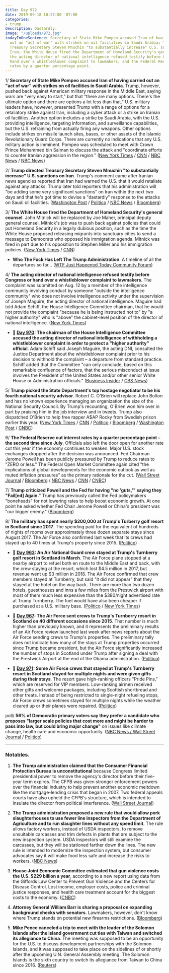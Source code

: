 ```yaml
---
title: Day 972
date: 2019-09-18 10:27:00 -07:00
categories:
- trump
description: Dastardly.
image: "/uploads/972.jpg"
todayInOneSentence: Secretary of State Mike Pompeo accused Iran of having carried
  out an "act of war" with strikes on oil facilities in Saudi Arabia; Trump directed
  Treasury Secretary Steven Mnuchin "to substantially increase" U.S. sanctions on
  Iran; the White House fired the Department of Homeland Security's general counsel;
  the acting director of national intelligence refused testify before Congress or
  hand over a whistleblower complaint to lawmakers; and the Federal Reserve cut interest
  rates by a quarter percentage point.
---
```


1/ **Secretary of State Mike Pompeo accused Iran of having carried out an "act of war" with strikes on oil facilities in Saudi Arabia**. Trump, however, pushed back against American military response in the Middle East, saying wars are "very easy to start," but that "there are many options. There's the ultimate option and there are options a lot less than that." U.S. military leaders have, however, presented Trump with a range of options for a retaliatory strike against Iran, including a cyber attack or a strike on Iranian oil facilities. Another option includes a strike by Saudi Arabia, with the U.S. providing intelligence, targeting information, and surveillance capabilities, but the U.S. refraining from actually firing any weapons. Other options include strikes on missile launch sites, bases, or other assets of the Islamic Revolutionary Guard Corps. There are currently no indications that any U.S. military action is imminent. Pompeo was scheduled to meet with Crown Prince Mohammed bin Salman to discuss the attack and "coordinate efforts to counter Iranian aggression in the region." ([New York Times](https://www.nytimes.com/2019/09/18/world/middleeast/us-iran-saudi-arabia.html) / [CNN](https://www.cnn.com/2019/09/18/politics/donald-trump-iran-sanctions-treasury/index.html) / [NBC News](https://www.nbcnews.com/news/world/pompeo-heads-saudi-arabia-middle-east-tensions-grow-n1055206) / [NBC News](https://www.nbcnews.com/politics/national-security/trump-admin-weighing-retaliatory-action-against-iran-after-saudi-oil-n1055531))

2/ **Trump directed Treasury Secretary Steven Mnuchin "to substantially increase" U.S. sanctions on Iran**. Trump's comment came after Iranian news agencies reported that Iran had warned the U.S. that it would retaliate against any attacks. Trump later told reporters that his administration will "be adding some very significant sanctions" on Iran within the next two days and that he's got time to devise a "dastardly" response to the attacks on Saudi oil facilities. ([Washington Post](https://www.washingtonpost.com/politics/trump-says-he-has-ordered-a-substantial-increase-in-sanctions-against-iran/2019/09/18/82a4c3f8-da15-11e9-bfb1-849887369476_story.html) / [Politico](https://www.politico.com/story/2019/09/18/trump-says-he-plans-to-substantially-increase-sanctions-on-iran-1501809) / [NBC News](https://www.nbcnews.com/politics/donald-trump/trump-says-he-told-mnuchin-substantially-increase-sanctions-iran-n1055781) / [Bloomberg](https://www.bloomberg.com/news/articles/2019-09-18/trump-says-there-s-time-for-dastardly-response-to-saudi-attack?srnd=premium))

3/ **The White House fired the Department of Homeland Security's general counsel**. John Mitnick will be replaced by Joe Maher, principal deputy general counsel. Mitnick's job was to push back against policies that could put Homeland Security in a legally dubious position, such as the time the White House proposed releasing migrants into sanctuary cities to send a message to Democrats who opposed his immigration agenda. Mitnick was fired in part due to his opposition to Stephen Miller and his immigration policies. ([New York Times](https://www.nytimes.com/2019/09/17/us/politics/john-mitnick-homeland-security.html) / [CNN](https://www.cnn.com/2019/09/18/politics/john-mitnick-homeland-security-general-counsel-fired/))

* **Who The Fuck Has Left The Trump Administration**. A timeline of all the departures so far... ([WTF Just Happened Today Community Forum](https://talk.whatthefuckjusthappenedtoday.com/t/who-the-fuck-has-left-the-trump-administration/908))

4/ **The acting director of national intelligence refused testify before Congress or hand over a whistleblower complaint to lawmakers**. The complaint was submitted on Aug. 12 by a member of the intelligence community involving conduct by someone "outside the intelligence community" who does not involve intelligence activity under the supervision of Joseph Maguire, the acting director of national intelligence. Maguire had told Adam Schiff, the House Intelligence Committee chairman, that he would not provide the complaint "because he is being instructed not to" by "a higher authority" who is "above" the cabinet-level position of the director of national intelligence. ([New York Times](https://www.nytimes.com/2019/09/17/us/politics/dni-whistleblower-complaint.html))

* **📌 [Day 970](https://whatthefuckjusthappenedtoday.com/2019/09/16/day-970/#2-the-chairman-of-the-house-intellig): The chairman of the House Intelligence Committee accused the acting director of national intelligence of withholding a whistleblower complaint in order to protect a "higher authority" official**. Adam Schiff said Joseph Maguire, the acting DNI, consulted the Justice Department about the whistleblower complaint prior to his decision to withhold the complaint – a departure from standard practice. Schiff added that the Committee "can only conclude, based on this remarkable confluence of factors, that the serious misconduct at issue involves the President of the United States and/or other senior White House or Administration officials." ([Business Insider](https://www.businessinsider.com/house-intelligence-committee-subpoena-whistleblower-complaint-trump-2019-9) / [CBS News](https://www.cbsnews.com/news/adam-schiff-says-dni-cited-higher-authority-in-refusal-to-turn-over-whistleblower-complaint/))

5/ **Trump picked the State Department's top hostage negotiator to be his fourth national security advisor**. Robert C. O'Brien will replace John Bolton and has no known experience managing an organization the size of the National Security Council. By Trump's recounting, O'Brien won him over in part by praising him in the job interview and in tweets. Trump also dispatched O'Brien to help free rapper A$AP Rocky from Swedish prison earlier this year. ([New York Times](https://www.nytimes.com/2019/09/18/us/politics/robert-obrien-security-adviser.html) / [CNN](https://www.cnn.com/2019/09/18/politics/donald-trump-robert-obrien-national-security-adviser/index.html) / [Politico](https://www.politico.com/story/2019/09/18/trump-to-nominate-us-hostage-negotiator-robert-obrien-as-national-security-adviser-1501811) / [Bloomberg](https://www.bloomberg.com/news/articles/2019-09-18/trump-says-he-ll-hire-o-brien-as-new-national-security-adviser?srnd=politics-vp) / [Washington Post](https://www.washingtonpost.com/politics/trump-taps-robert-c-obrien-to-replace-john-bolton-as-national-security-adviser/2019/09/18/5e629724-da18-11e9-bfb1-849887369476_story.html) / [CNBC](https://www.cnbc.com/2019/09/18/trump-names-state-dept-official-robert-obrien-as-national-security-advisor-replacing-john-bolton.html))

6/ **The Federal Reserve cut interest rates by a quarter percentage point – the second time since July**. Officials also left the door open for another rate cut this year if the economy continues to weaken. Major U.S. stock exchanges dropped after the decision was announced. Fed Chairman Jerome Powell has been publicly pressured by Trump to reduce rates to "ZERO or less." The Federal Open Market Committee again cited "the implications of global developments for the economic outlook as well as muted inflation pressures" as the primary rationale for the cut. ([Wall Street Journal](https://www.wsj.com/articles/fed-cuts-rates-by-quarter-point-but-faces-growing-split-11568830081?tesla=y&mod=article_inline&mod=hp_lead_pos1) / [Bloomberg](https://www.bloomberg.com/news/articles/2019-09-18/fed-makes-second-straight-rate-cut-splits-on-further-action?srnd=premium) / [NBC News](https://www.nbcnews.com/business/economy/fed-slices-interest-rates-second-time-2008-recession-n1055931) / [CNN](https://www.cnn.com/2019/09/18/economy/federal-reserve-rate-jerome-powell/index.html) / [CNBC](https://www.cnbc.com/2019/09/18/fed-decision-interest-rates-cut.html))

7/ **Trump criticized Powell and the Fed for having "no 'guts,'" saying they "Fail\[ed\] Again."** Trump has previously called the Fed policymakers "boneheads" for not lowering rates to help boost economic growth. At one point he asked whether Fed Chair Jerome Powell or China's president was "our bigger enemy." ([Bloomberg](https://www.bloomberg.com/news/articles/2019-09-18/trump-tweets-fed-powell-fail-again-after-25-point-rate-cut))

8/ **The military has spent nearly $200,000 at Trump's Turberry golf resort in Scotland since 2017**. The spending paid for the equivalent of hundreds of nights of rooms over approximately three dozen separate stays since August 2017. The Air Force also confirmed last week that its crews had stayed up to 40 times at Trump's property since 2015. ([Politico](https://www.politico.com/story/2019/09/18/military-trumps-scottish-resort-1501877))

* **📌 [Day 963](https://whatthefuckjusthappenedtoday.com/2019/09/09/day-963/#1-an-air-national-guard-crew-stayed): An Air National Guard crew stayed at Trump's Turnberry golf resort in Scotland in March**. The Air Force plane stopped at a nearby airport to refuel both en route to the Middle East and back, with the crew staying at the resort, which lost $4.5 million in 2017, but revenue went up $3 million in 2018. The Air Force confirmed that crew members stayed at Turnberry, but said "it did not appear" that they stayed at the hotel on the way back. There are more than two dozen hotels, guesthouses and inns a few miles from the Prestwick airport with most of them much less expensive than the $380/night advertised rate at Trump Turnberry. The fuel would have also been cheaper if purchased at a U.S. military base. ([Politico](https://www.politico.com/story/2019/09/06/air-force-trump-scottish-retreat-1484337) / [New York Times](https://www.nytimes.com/2019/09/07/us/politics/military-stopover-trump-turnberry.html))

* **📌 [Day 967](https://whatthefuckjusthappenedtoday.com/2019/09/13/day-967/#3-the-air-force-sent-crews-to-trumps): The Air Force sent crews to Trump's Turnberry resort in Scotland on 40 different occasions since 2015**. That number is much higher than previously known, and it represents the preliminary results of an Air Force review launched last week after news reports about the Air Force sending crews to Trump's properties. The preliminary tally does not indicate how many of the stays at Trump properties occurred since Trump became president, but the Air Force significantly increased the number of stops in Scotland under Trump after signing a deal with the Prestwick Airport at the end of the Obama administration. ([Politico](https://www.politico.com/story/2019/09/12/air-force-trump-scottish-resort-1493624))

* **📌 [Day 971](https://whatthefuckjusthappenedtoday.com/2019/09/17/day-971/#6-some-air-force-crews-that-stayed-a): Some Air Force crews that stayed at Trump's Turnberry resort in Scotland stayed for multiple nights and were given gifts during their stays**. The resort gave high-ranking officers "Pride Pins," which are reserved for VIP members. Low-ranking airmen received other gifts and welcome packages, including Scottish shortbread and other treats. Instead of being restricted to single-night refueling stops, Air Force crews sometimes stayed for multiple nights while the weather cleared up or their planes were repaired. ([Politico](https://www.politico.com/story/2019/09/17/trump-scotland-turnberry-1499298))

poll/ **56% of Democratic primary voters say they prefer a candidate who proposes "larger scale policies that cost more and might be harder to pass into law, but could bring major change"** on issues like climate change, health care and economic opportunity. ([NBC News / Wall Street Journal](https://www.documentcloud.org/documents/6417332-FINAL19357-NBCWSJ-September-Democratic-Primary.html) / [Politico](https://www.politico.com/story/2019/09/17/nbc-wsj-poll-democratic-primary-1500958))

---

### Notables.

1. **The Trump administration claimed that the Consumer Financial Protection Bureau is unconstitutional** because Congress limited presidential power to remove the agency's director before their five-year term expires. The CFPB was given stronger enforcement powers over the financial industry to help prevent another economic meltdown like the mortgage-lending crisis that began in 2007. Two federal appeals courts have also upheld the CFPB's structure, which is intended to insulate the director from political interference. ([Wall Street Journal](https://www.wsj.com/articles/trump-administration-looks-to-supreme-court-to-rein-in-consumer-finance-agency-11568771467))

2. **The Trump administration proposed a new rule that would allow pork slaughterhouses to use fewer line inspectors from the Department of Agriculture and to run slaughter lines without any speed limit**. The rule allows factory workers, instead of USDA inspectors, to remove unsuitable carcasses and trim defects in plants that are subject to the new inspection system. USDA inspectors will still examine the carcasses, but they will be stationed farther down the lines. The new rule is intended to modernize the inspection system, but consumer advocates say it will make food less safe and increase the risks to workers. ([NBC News](https://www.nbcnews.com/politics/white-house/trump-administration-allows-pork-slaughterhouses-have-fewer-usda-inspectors-n1055451))

3. **House Joint Economic Committee estimated that gun violence costs the U.S. $229 billion a year**, according to a new report using data from the Giffords Law Center to Prevent Gun Violence and the Centers for Disease Control. Lost income, employer costs, police and criminal justice responses, and health care treatment account for the biggest costs to the economy. ([CNBC](https://www.cnbc.com/2019/09/18/gun-violence-costs-the-us-229-billion-annually-report.html))

4. **Attorney General William Barr is sharing a proposal on expanding background checks with senators**. Lawmakers, however, don't know where Trump stands on potential new firearms restrictions. ([Bloomberg](https://www.bloomberg.com/news/articles/2019-09-18/trump-administration-circulating-gun-background-checks-proposal))

5. **Mike Pence canceled a trip to meet with the leader of the Solomon Islands after the island government cut ties with Taiwan and switched its allegiance to China**. The meeting was supposed to be an opportunity for the U.S. to discuss development partnerships with the Solomon Islands, and it was supposed to take place on the sidelines of or shortly after the upcoming U.N. General Assembly meeting. The Solomon Islands is the sixth country to switch its allegiance from Taiwan to China since 2016. ([Reuters](https://www.reuters.com/article/us-taiwan-diplomacy-pence-exclusive-idUSKBN1W22WK))
